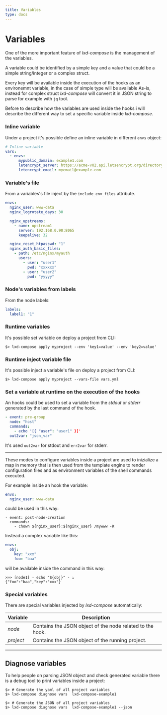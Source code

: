 ```yaml
---
title: Variables
type: docs
---
```


# Variables

One of the more important feature of *lxd-compose* is the management of the
variables.

A variable could be identified by a simple key and a value that could be
a simple string/integer or a complex struct.

Every key will be available inside the execution of the hooks as an environemnt
variable, in the case of simple type will be available As-is, instead for
complex struct *lxd-compose* will convert it in JSON string to parse for
example with `jq` tool.

Before to describe how the variables are used inside the hooks i will describe
the different way to set a specific variable inside *lxd-compose*.



### Inline variable

Under a project it's possible define an inline variable in different `envs` object:

```yaml
# Inline variable
vars:
  - envs:
      mypublic_domain: example1.com
      letencrypt_server: https://acme-v02.api.letsencrypt.org/directory
      letencrypt_email: myemail@example.com
```

### Variable's file

From a variables's file inject by the `include_env_files` attribute.

```yaml
envs:
  nginx_user: www-data
  nginx_logrotate_days: 30

  nginx_upstreams:
    - name: upstream1
      server: 192.168.0.90:8065
      keepalive: 32

  nginx_reset_htpasswd: "1"
  nginx_auth_basic_files:
    - path: /etc/nginx/myauth
      users:
        - user: "user1"
          pwd: "xxxxxx"
        - user: "user2"
          pwd: "yyyyy"
```

### Node's variables from labels

From the node labels:

```yaml
labels:
  label1: "1"
```

### Runtime variables

It's possible set variable on deploy a project from CLI:

```shell
$> lxd-compose apply myproject --env 'key1=value' --env 'key2=value'
```

### Runtime inject variable file

It's possible inject a variable's file on deploy a project from CLI:

```shell
$> lxd-compose apply myproject --vars-file vars.yml
```

### Set a variable at runtime on the execution of the hooks

An hooks could be used to set a variable from the *stdout* or *stderr*
generated by the last command of the hook.

```yaml
- event: pre-group
  node: "host"
  commands:
    - echo '[{ "user": "user1" }]'
  out2var: "json_var"
```

It's used `out2var` for stdout and `err2var` for stderr. 

***

These modes to configure variables inside a project are used to inizialize
a map in memory that is then used from the template engine to render
configuration files and as environment variables of the shell commands
executed.

For example inside an hook the variable:

```yaml
envs:
  nginx_user: www-data
```

could be used in this way:

```
- event: post-node-creation
  commands:
    - chown ${nginx_user}:${nginx_user} /mywww -R
```

Instead a complex variable like this:

```yaml
envs:
  obj:
    key: "xxx"
    foo: "baa"
```

will be available inside the command in this way:

```
>>> [node1] - echo "${obj}" - ☕
{"foo":"baa","key":"xxx"}
```

### Special variables

There are special variables injected by *lxd-compose* automatically:

| Variable | Description |
| -------- | ----------- |
| *node*   | Contains the JSON object of the node related to the hook. |
| *project* | Contains the JSON object of the running project. |

***

## Diagnose variables

To help people on parsing JSON object and check generated variable there
is a debug tool to print variables inside a project:

```shell
$> # Generate the yaml of all project variables
$> lxd-compose diagnose vars  lxd-compose-example1

$> # Generate the JSON of all project variables
$> lxd-compose diagnose vars  lxd-compose-example1 --json
```
